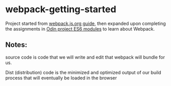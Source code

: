 # webpack-getting-started

Project started from [webpack.js.org guide](https://webpack.js.org/guides/getting-started/), then expanded upon completing the assignments in [Odin project ES6 modules](https://www.theodinproject.com/lessons/node-path-javascript-es6-modules) to learn about Webpack.

## Notes:

source code is code that we will write and edit that webpack will bundle for us.

Dist (distribution) code is the minimized and optimized output of our build process that will eventually be loaded in the browser
